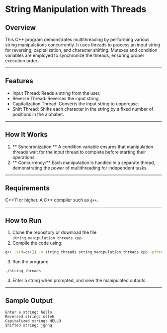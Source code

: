 # String Manipulation with Threads

## Overview
This C++ program demonstrates multithreading by performing various string manipulations concurrently. It uses threads to process an input string for reversing, capitalization, and character shifting. Mutexes and condition variables are employed to synchronize the threads, ensuring proper execution order.

---

## Features
- Input Thread: Reads a string from the user.
- Reverse Thread: Reverses the input string.
- Capitalization Thread: Converts the input string to uppercase.
- Shift Thread: Shifts each character in the string by a fixed number of positions in the alphabet.

---

## How It Works
1. ** Synchronization:** A condition variable ensures that manipulation threads wait for the input thread to complete before starting their operations.
2. ** Concurrency:** Each manipulation is handled in a separate thread, demonstrating the power of multithreading for independent tasks.

---

## Requirements
C++11 or higher.
A C++ compiler such as `g++`.

---

## How to Run
1. Clone the repository or download the file `string_manipulation_threads.cpp`.
2. Compile the code using:
```bash
g++ -std=c++11 -o string_threads string_manipulation_threads.cpp -pthread
```
3. Run the program:
```bash
./string_threads
```
4. Enter a string when prompted, and view the manipulated outputs.

---

## Sample Output
```plaintext
Enter a string: hello
Reversed string: olleh
Capitalized string: HELLO
Shifted string: jgnnq
